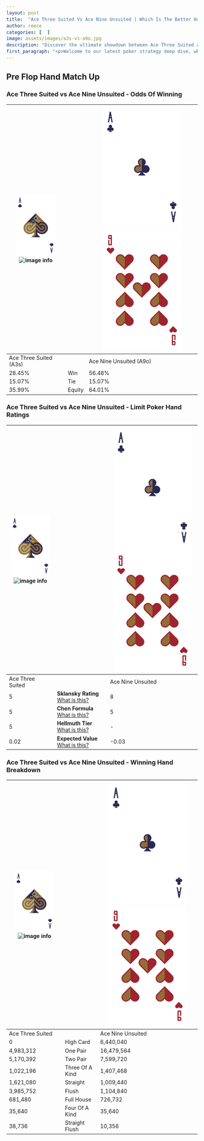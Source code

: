 ```yaml
---
layout: post
title:  "Ace Three Suited Vs Ace Nine Unsuited | Which Is The Better Hand In Poker? A Complete Guide"
author: reece
categories: [  ]
image: assets/images/a3s-vs-a9o.jpg
description: "Discover the ultimate showdown between Ace Three Suited and Ace Nine Unsuited in poker! Uncover the odds, strategies, and scenarios where one hand triumphs over the other. Get ready to up your poker game with this thrilling analysis."
first_paragraph: "<p>Welcome to our latest poker strategy deep dive, where we're pitting two distinct hands against each other in a high-stakes showdown: Ace Three Suited vs Ace Nine Unsuited.</p><p>In the dynamic world of poker, every decision counts, and knowing which hand holds the upper hand is key to your success at the table.</p><p>In this article, we'll dissect these two hands, explore the scenarios where one dominates the other, and equip you with the knowledge to make strategic choices that can tip the odds in your favor.</p><p>Get ready to unravel the intriguing dynamics of these poker hands and elevate your game to new heights.</p>"
---
```




[comment]: # (sp0)

## Pre Flop Hand Match Up

<div class="table hand-ratings" markdown="1"> 



### Ace Three Suited vs Ace Nine Unsuited - Odds Of Winning


    
| ![image info](assets/images/hand1/A.png) ![image info](assets/images/hand1/3s.png) |  | ![image info](assets/images/hand2/A.png) ![image info](assets/images/hand2/9o.png) |
| -------- | -------- | -------- |
| Ace Three Suited (A3s) |  | Ace Nine Unsuited (A9o) |
| 28.45% | Win | 56.48% |
| 15.07% | Tie | 15.07% |
| 35.99% | Equity | 64.01% |




[comment]: # (sp1)



### Ace Three Suited vs Ace Nine Unsuited - Limit Poker Hand Ratings


    
| ![image info](assets/images/hand1/A.png) ![image info](assets/images/hand1/3s.png) |  | ![image info](assets/images/hand2/A.png) ![image info](assets/images/hand2/9o.png) |
| -------- | -------- | -------- |
| Ace Three Suited |  | Ace Nine Unsuited |
| 5 | **Sklansky Rating** [What is this?](/sklansky-rating-explained) | 8 |
| 5 | **Chen Formula** [What is this?](/chen-formula-explained) | 5 |
| 5 | **Hellmuth Tier** [What is this?](/Hellmuth-tier-explained) | - |
| 0.02 | **Expected Value** [What is this?](/expected-value-explained) | -0.03 |




[comment]: # (sp2)



### Ace Three Suited vs Ace Nine Unsuited - Winning Hand Breakdown


    
| ![image info](assets/images/hand1/A.png) ![image info](assets/images/hand1/3s.png) |  | ![image info](assets/images/hand2/A.png) ![image info](assets/images/hand2/9o.png) |
| -------- | -------- | -------- |
| Ace Three Suited |  | Ace Nine Unsuited |
| 0 | High Card | 6,440,040 |
| 4,983,312 | One Pair | 16,479,564 |
| 5,170,392 | Two Pair | 7,599,720 |
| 1,022,196 | Three Of A Kind | 1,407,468 |
| 1,621,080 | Straight | 1,009,440 |
| 3,985,752 | Flush | 1,104,840 |
| 681,480 | Full House | 726,732 |
| 35,640 | Four Of A Kind | 35,640 |
| 38,736 | Straight Flush | 10,356 |




[comment]: # (sp3)



</div>

[comment]: # (sp4)



[comment]: # (sp5)

